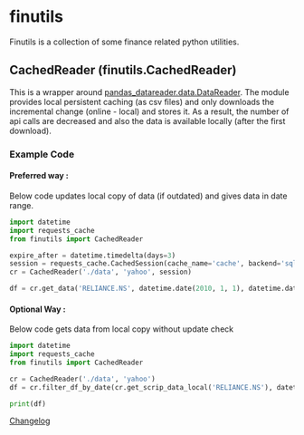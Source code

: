 # finutils
Finutils is a collection of some finance related python utilities.

## CachedReader (finutils.CachedReader)
This is a wrapper around [pandas_datareader.data.DataReader](https://pandas-datareader.readthedocs.io/en/latest/remote_data.html).
The module provides local persistent caching (as csv files) and only downloads the incremental change (online - local) and stores it.
As a result, the number of api calls are decreased and also the data is available locally (after the first download).

### Example Code

#### Preferred way :
Below code updates local copy of data (if outdated) and gives data in date range.

```py
import datetime
import requests_cache
from finutils import CachedReader

expire_after = datetime.timedelta(days=3)
session = requests_cache.CachedSession(cache_name='cache', backend='sqlite', expire_after=expire_after)
cr = CachedReader('./data', 'yahoo', session)

df = cr.get_data('RELIANCE.NS', datetime.date(2010, 1, 1), datetime.date(2020, 1, 1))
```

#### Optional Way :
Below code gets data from local copy without update check
```py
import datetime
import requests_cache
from finutils import CachedReader

cr = CachedReader('./data', 'yahoo')
df = cr.filter_df_by_date(cr.get_scrip_data_local('RELIANCE.NS'), datetime.date(2010, 1, 1), datetime.date(2020, 1, 1))

print(df)
```

[Changelog](CHANGELOG.md)

